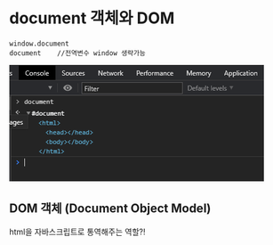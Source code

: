 # document 객체와 DOM

```text
window.document
document    //전역변수 window 생략가능
```

![](../.gitbook/assets/image%20%2816%29.png)

## DOM 객체 \(Document Object Model\)

html을 자바스크립트로 통역해주는 역할?!

